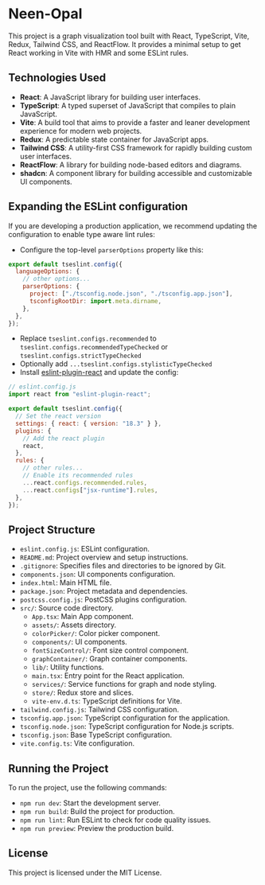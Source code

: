 # Neen-Opal

This project is a graph visualization tool built with React, TypeScript, Vite, Redux, Tailwind CSS, and ReactFlow. It provides a minimal setup to get React working in Vite with HMR and some ESLint rules.

## Technologies Used

- **React**: A JavaScript library for building user interfaces.
- **TypeScript**: A typed superset of JavaScript that compiles to plain JavaScript.
- **Vite**: A build tool that aims to provide a faster and leaner development experience for modern web projects.
- **Redux**: A predictable state container for JavaScript apps.
- **Tailwind CSS**: A utility-first CSS framework for rapidly building custom user interfaces.
- **ReactFlow**: A library for building node-based editors and diagrams.
- **shadcn**: A component library for building accessible and customizable UI components.

## Expanding the ESLint configuration

If you are developing a production application, we recommend updating the configuration to enable type aware lint rules:

- Configure the top-level `parserOptions` property like this:

```js
export default tseslint.config({
  languageOptions: {
    // other options...
    parserOptions: {
      project: ["./tsconfig.node.json", "./tsconfig.app.json"],
      tsconfigRootDir: import.meta.dirname,
    },
  },
});
```

- Replace `tseslint.configs.recommended` to `tseslint.configs.recommendedTypeChecked` or `tseslint.configs.strictTypeChecked`
- Optionally add `...tseslint.configs.stylisticTypeChecked`
- Install [eslint-plugin-react](https://github.com/jsx-eslint/eslint-plugin-react) and update the config:

```js
// eslint.config.js
import react from "eslint-plugin-react";

export default tseslint.config({
  // Set the react version
  settings: { react: { version: "18.3" } },
  plugins: {
    // Add the react plugin
    react,
  },
  rules: {
    // other rules...
    // Enable its recommended rules
    ...react.configs.recommended.rules,
    ...react.configs["jsx-runtime"].rules,
  },
});
```

## Project Structure

- `eslint.config.js`: ESLint configuration.
- `README.md`: Project overview and setup instructions.
- `.gitignore`: Specifies files and directories to be ignored by Git.
- `components.json`: UI components configuration.
- `index.html`: Main HTML file.
- `package.json`: Project metadata and dependencies.
- `postcss.config.js`: PostCSS plugins configuration.
- `src/`: Source code directory.
  - `App.tsx`: Main App component.
  - `assets/`: Assets directory.
  - `colorPicker/`: Color picker component.
  - `components/`: UI components.
  - `fontSizeControl/`: Font size control component.
  - `graphContainer/`: Graph container components.
  - `lib/`: Utility functions.
  - `main.tsx`: Entry point for the React application.
  - `services/`: Service functions for graph and node styling.
  - `store/`: Redux store and slices.
  - `vite-env.d.ts`: TypeScript definitions for Vite.
- `tailwind.config.js`: Tailwind CSS configuration.
- `tsconfig.app.json`: TypeScript configuration for the application.
- `tsconfig.node.json`: TypeScript configuration for Node.js scripts.
- `tsconfig.json`: Base TypeScript configuration.
- `vite.config.ts`: Vite configuration.

## Running the Project

To run the project, use the following commands:

- `npm run dev`: Start the development server.
- `npm run build`: Build the project for production.
- `npm run lint`: Run ESLint to check for code quality issues.
- `npm run preview`: Preview the production build.

## License

This project is licensed under the MIT License.
